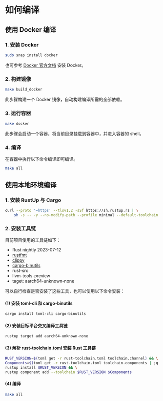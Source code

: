 # 如何编译

## 使用 Docker 编译
### 1. 安装 Docker
```bash
sudo snap install docker
```
也可参考 [Docker 官方文档](https://docs.docker.com/install/) 安装 Docker。

### 2. 构建镜像

```bash
make build_docker
```

此步骤构建一个 Docker 镜像，自动构建编译所需的全部依赖。

### 3. 运行容器

```bash
make docker
```
此步骤会启动一个容器，将当前目录挂载到容器中，并进入容器的 shell。

### 4. 编译

在容器中执行以下命令编译即可编译。
```bash
make all
```

## 使用本地环境编译

### 1. 安装 RustUp 与 Cargo

```bash
curl --proto '=https' --tlsv1.2 -sSf https://sh.rustup.rs | \
    sh -s -- -y --no-modify-path --profile minimal --default-toolchain nightly
```

### 2. 安装工具链

目前项目使用的工具链如下：

 - Rust nightly 2023-07-12
 - [rustfmt](https://crates.io/crates/rustfmt)
 - [clippy](https://crates.io/crates/clippy)
 - [cargo-binutils](https://crates.io/crates/cargo-binutils/0.3.6)
 - rust-src
 - llvm-tools-preview
 - taget: aarch64-unknown-none

可以自行检查是否安装了这些工具，也可以使用以下命令安装：

#### (1) 安装 toml-cli 和 cargo-binutils

```bash
cargo install toml-cli cargo-binutils
```

#### (2) 安装目标平台交叉编译工具链

```bash
rustup target add aarch64-unknown-none
```

#### (3) 解析 rust-toolchain.toml 安装 Rust 工具链

```bash
RUST_VERSION=$(toml get -r rust-toolchain.toml toolchain.channel) && \
Components=$(toml get -r rust-toolchain.toml toolchain.components | jq -r 'join(" ")') && \
rustup install $RUST_VERSION && \
rustup component add --toolchain $RUST_VERSION $Components
```
#### (4) 编译

```bash
make all
```
